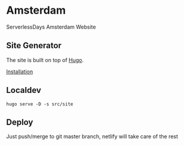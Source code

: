 # Amsterdam

ServerlessDays Amsterdam Website

## Site Generator

The site is built on top of [Hugo](https://gohugo.io).

[Installation](https://gohugo.io/getting-started/installing/)

## Localdev

```
hugo serve -D -s src/site
```

## Deploy

Just push/merge to git master branch, netlify will take care of the rest
